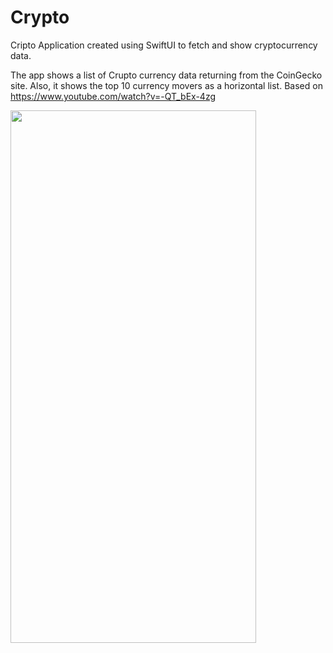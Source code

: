 # Crypto
 
Cripto Application created using SwiftUI to fetch and show cryptocurrency data.

The app shows a list of Crupto currency data returning from the CoinGecko site. Also, it shows the top 10 currency movers as a horizontal list.
Based on https://www.youtube.com/watch?v=-QT_bEx-4zg

<kbd> <img src="https://github.com/fauadanwar/Crypto/assets/15319661/c1ccfdce-e112-417c-873f-dd0b7e762618"  width="393" height="852"/> </kbd> 
